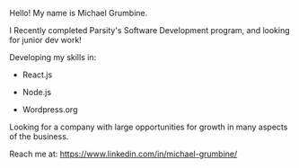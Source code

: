Hello! My name is Michael Grumbine.

I Recently completed Parsity's Software Development program, and looking for junior dev work!

Developing my skills in:

-  React.js

-  Node.js

-  Wordpress.org

Looking for a company with large opportunities for growth in many aspects of the business.

Reach me at:
https://www.linkedin.com/in/michael-grumbine/

<!---
ancalagon623/ancalagon623 is a ✨ special ✨ repository because its `README.md` (this file) appears on your GitHub profile.
You can click the Preview link to take a look at your changes.
--->
